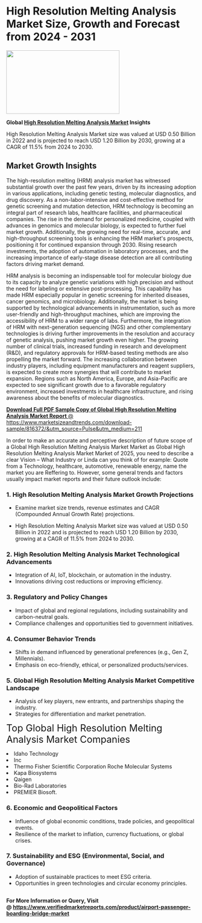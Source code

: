 <H1>High Resolution Melting Analysis Market Size, Growth and Forecast from 2024 - 2031</H1><img class="aligncenter size-medium wp-image-584254" src="https://thirdeyenews.in/wp-content/uploads/2024/09/Global-Market-Research-300x168.jpeg" alt="" width="300" height="168" /><p><strong>Global&nbsp;<a href="https://www.marketsizeandtrends.com/download-sample/816372/&amp;utm_source=Pulse&amp;utm_medium=211">High Resolution Melting Analysis Market</a> Insights</strong></p><p>High Resolution Melting Analysis Market size was valued at USD 0.50 Billion in 2022 and is projected to reach USD 1.20 Billion by 2030, growing at a CAGR of 11.5% from 2024 to 2030.</p><p><h2>Market Growth Insights</h2> <p>The high-resolution melting (HRM) analysis market has witnessed substantial growth over the past few years, driven by its increasing adoption in various applications, including genetic testing, molecular diagnostics, and drug discovery. As a non-labor-intensive and cost-effective method for genetic screening and mutation detection, HRM technology is becoming an integral part of research labs, healthcare facilities, and pharmaceutical companies. The rise in the demand for personalized medicine, coupled with advances in genomics and molecular biology, is expected to further fuel market growth. Additionally, the growing need for real-time, accurate, and high-throughput screening tools is enhancing the HRM market's prospects, positioning it for continued expansion through 2030. Rising research investments, the adoption of automation in laboratory processes, and the increasing importance of early-stage disease detection are all contributing factors driving market demand.</p> <p><a href="sample_download_link"></a></p> <p>HRM analysis is becoming an indispensable tool for molecular biology due to its capacity to analyze genetic variations with high precision and without the need for labeling or extensive post-processing. This capability has made HRM especially popular in genetic screening for inherited diseases, cancer genomics, and microbiology. Additionally, the market is being supported by technological advancements in instrumentation, such as more user-friendly and high-throughput machines, which are improving the accessibility of HRM to a wider range of labs. Furthermore, the integration of HRM with next-generation sequencing (NGS) and other complementary technologies is driving further improvements in the resolution and accuracy of genetic analysis, pushing market growth even higher. The growing number of clinical trials, increased funding in research and development (R&D), and regulatory approvals for HRM-based testing methods are also propelling the market forward. The increasing collaboration between industry players, including equipment manufacturers and reagent suppliers, is expected to create more synergies that will contribute to market expansion. Regions such as North America, Europe, and Asia-Pacific are expected to see significant growth due to a favorable regulatory environment, increased investments in healthcare infrastructure, and rising awareness about the benefits of molecular diagnostics.</p> <p><a href="more_information_link"></p><p><span class=""><strong>Download Full PDF Sample Copy of Global High Resolution Melting Analysis Market Report</strong> @ <a href="https://www.marketsizeandtrends.com/download-sample/816372/&amp;utm_source=Pulse&amp;utm_medium=211" target="_blank">https://www.marketsizeandtrends.com/download-sample/816372/&amp;utm_source=Pulse&amp;utm_medium=211</a></span></p><p>In order to make an accurate and perceptive description of future scope of a Global&nbsp;High Resolution Melting Analysis Market Market as Global&nbsp;High Resolution Melting Analysis Market Market of 2025, you need to describe a clear Vision &ndash; What Industry or Linda can you think of for example: Quote from a Technology, healthcare, automotive, renewable energy, name the market you are Reffering to. However, some general trends and factors usually impact market reports and their future outlook include:</p><h3>1.&nbsp;<strong>High Resolution Melting Analysis Market Growth Projections</strong></h3><ul><li>Examine market size trends, revenue estimates and CAGR (Compounded Annual Growth Rate) projections.</li><li><p>High Resolution Melting Analysis Market size was valued at USD 0.50 Billion in 2022 and is projected to reach USD 1.20 Billion by 2030, growing at a CAGR of 11.5% from 2024 to 2030.</p></li></ul><h3>2.&nbsp;<strong>High Resolution Melting Analysis Market Technological Advancements</strong></h3><ul><li>Integration of AI, IoT, blockchain, or automation in the industry.</li><li>Innovations driving cost reductions or improving efficiency.</li></ul><h3>3.&nbsp;<strong>Regulatory and Policy Changes</strong></h3><ul><li>Impact of global and regional regulations, including sustainability and carbon-neutral goals.</li><li>Compliance challenges and opportunities tied to government initiatives.</li></ul><h3>4.&nbsp;<strong>Consumer Behavior Trends</strong></h3><ul><li>Shifts in demand influenced by generational preferences (e.g., Gen Z, Millennials).</li><li>Emphasis on eco-friendly, ethical, or personalized products/services.</li></ul><h3>5.&nbsp;<strong>Global High Resolution Melting Analysis Market Competitive Landscape</strong></h3><ul><li>Analysis of key players, new entrants, and partnerships shaping the industry.</li><li>Strategies for differentiation and market penetration.</li></ul><p data-pm-slice="1 1 []"><span style="color: inherit; font-family: inherit; font-size: 25px;">Top Global High Resolution Melting Analysis Market Companies</span></p><div class="" data-test-id=""><p><li>Idaho Technology</li><li> Inc</li><li> Thermo Fisher Scientific Corporation Roche Molecular Systems</li><li> Kapa Biosystems</li><li> Qaigen</li><li> Bio-Rad Laboratories</li><li> PREMIER Biosoft.</li></p></div><h3>6.&nbsp;<strong>Economic and Geopolitical Factors</strong></h3><ul><li>Influence of global economic conditions, trade policies, and geopolitical events.</li><li>Resilience of the market to inflation, currency fluctuations, or global crises.</li></ul><h3>7.&nbsp;<strong>Sustainability and ESG (Environmental, Social, and Governance)</strong></h3><ul><li>Adoption of sustainable practices to meet ESG criteria.</li><li>Opportunities in green technologies and circular economy principles.</li></ul><h2><strong style="font-size: 14px;">For More Information or Query, Visit @&nbsp;</strong><a style="background-color: #ffffff; font-size: 14px;" href="https://www.marketsizeandtrends.com/report/high-resolution-melting-analysis-market/" target="_blank">https://www.verifiedmarketreports.com/product/airport-passenger-boarding-bridge-market</a></h2>
